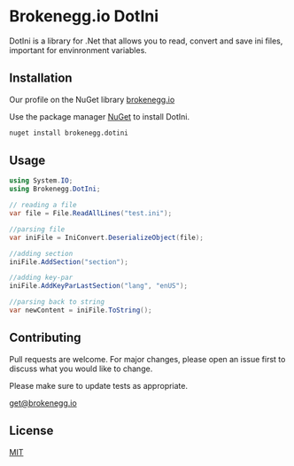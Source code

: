 # Brokenegg.io DotIni

DotIni is a library for .Net that allows you to read, convert and save ini files, important for envinronment variables.

## Installation

Our profile on the NuGet library [brokenegg.io](https://www.nuget.org/profiles/brokenegg.io)

Use the package manager [NuGet](https://www.nuget.org/) to install DotIni.

```bash
nuget install brokenegg.dotini
```

## Usage

```csharp
using System.IO;
using Brokenegg.DotIni;

// reading a file
var file = File.ReadAllLines("test.ini");

//parsing file
var iniFile = IniConvert.DeserializeObject(file);

//adding section
iniFile.AddSection("section");

//adding key-par
iniFile.AddKeyParLastSection("lang", "enUS");

//parsing back to string
var newContent = iniFile.ToString();

```

## Contributing
Pull requests are welcome. For major changes, please open an issue first to discuss what you would like to change.

Please make sure to update tests as appropriate.

[get@brokenegg.io](mailto:get@brokenegg.io)

## License
[MIT](https://choosealicense.com/licenses/mit/)
